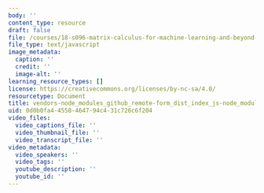 ```yaml
---
body: ''
content_type: resource
draft: false
file: /courses/18-s096-matrix-calculus-for-machine-learning-and-beyond-january-iap-2022/vendors-node_modules_github_remote-form_dist_index_js-node_modules_github_catalyst_lib_index_-bd1f73-6256737c3b34.js
file_type: text/javascript
image_metadata:
  caption: ''
  credit: ''
  image-alt: ''
learning_resource_types: []
license: https://creativecommons.org/licenses/by-nc-sa/4.0/
resourcetype: Document
title: vendors-node_modules_github_remote-form_dist_index_js-node_modules_github_catalyst_lib_index_-bd1f73-6256737c3b34.js
uid: 0d0b0fa4-4558-4647-94c4-31c726c6f204
video_files:
  video_captions_file: ''
  video_thumbnail_file: ''
  video_transcript_file: ''
video_metadata:
  video_speakers: ''
  video_tags: ''
  youtube_description: ''
  youtube_id: ''
---
```

